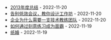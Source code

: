 * [2013年度总结](https://life.seabornlee.cn/posts/2013年度总结) - 2022-11-20
* [告别低效会议，教你设计工作坊](https://life.seabornlee.cn/posts/告别低效会议，教你设计工作坊) - 2022-11-20
* [企业为什么需要一支技术教练团队](https://life.seabornlee.cn/posts/企业为什么需要一支技术教练团队) - 2022-11-20
* [如何通过刻意练习成为面霸](https://life.seabornlee.cn/posts/如何通过刻意练习成为面霸) - 2022-11-19
* [纸婚](https://life.seabornlee.cn/posts/纸婚) - 2022-11-19
